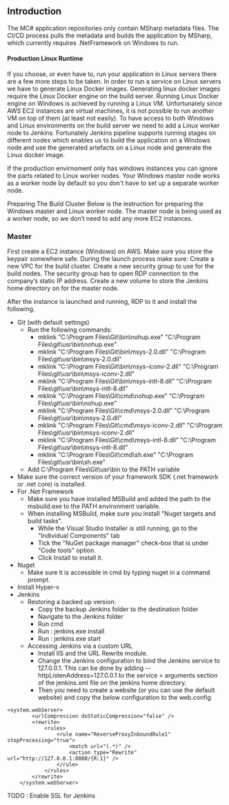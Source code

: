 ## Introduction

The MC# application repositories only contain MSharp metadata files. The CI/CD process pulls the metadata and builds the application by MSharp, which currently requires .NetFramework on Windows to run. 

#### Production Linux Runtime
If you choose, or even have to, run your application in Linux servers there are a few more steps to be taken. In order to run a service on Linux servers we have to generate Linux Docker images. Generating linux docker images require the Linux Docker engine on the build server. 
Running Linux Docker engine on Windows is achieved by running a Linux VM. Unfortunately since AWS EC2 instances are virtual machines, it is not possible to run another VM on top of them (at least not easily). 
To have access to both Windows and Linux environments on the build server we need to add a Linux worker node to Jenkins. Fortunately Jenkins pipeline supports running stages on different nodes which enables us to build the application on a Windows node and use the generated artefacts on a Linux node and generate the Linux docker image.

If the production envirnoment only has windows instances you can ignore the parts related to Linux worker nodes. Your Windows master node works as a worker node by default so you don't have to set up a separate worker node.

Preparing The Build Cluster
Below is the instruction for preparing the Windows master and Linux worker node. The master node is being used as a worker node, so we don’t need to add any more EC2 instances.


### Master
First create a EC2 instance (Windows) on AWS. Make sure you store the keypair somewhere safe. 
During the launch process make sure:
Create a new VPC for the build cluster.
Create a new security group to use for the build nodes.
The security group has to open RDP connection to the company’s static IP address.
Create a new volume to store the Jenkins home directory on for the master node.


After the instance is launched and running, RDP to it and install the following.
- Git (with default settings)
   - Run the following commands:
     - mklink "C:\Program Files\Git\bin\nohup.exe" "C:\Program Files\git\usr\bin\nohup.exe"
     - mklink "C:\Program Files\Git\bin\msys-2.0.dll" "C:\Program Files\git\usr\bin\msys-2.0.dll"
     - mklink "C:\Program Files\Git\bin\msys-iconv-2.dll" "C:\Program Files\git\usr\bin\msys-iconv-2.dll"
     - mklink "C:\Program Files\Git\bin\msys-intl-8.dll" "C:\Program Files\git\usr\bin\msys-intl-8.dll"
     - mklink "C:\Program Files\Git\cmd\nohup.exe" "C:\Program Files\git\usr\bin\nohup.exe"
     - mklink "C:\Program Files\Git\cmd\msys-2.0.dll" "C:\Program Files\git\usr\bin\msys-2.0.dll"
     - mklink "C:\Program Files\Git\cmd\msys-iconv-2.dll" "C:\Program Files\git\usr\bin\msys-iconv-2.dll"
     - mklink "C:\Program Files\Git\cmd\msys-intl-8.dll" "C:\Program Files\git\usr\bin\msys-intl-8.dll"
     - mklink "C:\Program Files\Git\cmd\sh.exe" "C:\Program Files\git\usr\bin\sh.exe"
   - Add C:\Program Files\Git\usr\bin to the PATH variable  
- Make sure the correct version of your framework SDK (.net framework or .net core) is installed.
- For .Net Framework
   - Make sure you have installed MSBuild and added the path to the msbuild.exe to the PATH environment variable.
   - When installing MSBuild, make sure you install "Nuget targets and build tasks". 
      - While the Visual Studio Installer is still running, go to the "Individual Components" tab
      - Tick the "NuGet package manager" check-box that is under "Code tools" option.
      - Click Install to install it.
- Nuget
   - Make sure it is accessible in cmd by typing nuget in a command prompt.
- Install Hyper-v
- Jenkins 
   - Restoring a backed up version:
     - Copy the backup Jenkins folder to the destination folder
     - Navigate to the Jenkins folder
     - Run cmd
     - Run : jenkins.exe install
     - Run : jenkins.exe start
   - Accessing Jenkins via a custom URL
     - Install IIS and the URL Rewrite module.
     - Change the Jenkins configuration to bind the Jenkins service to 127.0.0.1. This can be done by adding --httpListenAddress=127.0.0.1 to the service  > arguments section of the jenkins.xml file on the jenkins home directory.
     - Then you need to create a website (or you can use the default website) and copy the below configuration to the web.config 
```
<system.webServer>
        <urlCompression doStaticCompression="false" />
        <rewrite>
            <rules>
                <rule name="ReverseProxyInboundRule1" stopProcessing="true">
                    <match url="(.*)" />
                    <action type="Rewrite" url="http://127.0.0.1:8080/{R:1}" />
                </rule>
            </rules>
        </rewrite>
    </system.webServer>
```
TODO : Enable SSL for Jenkins
